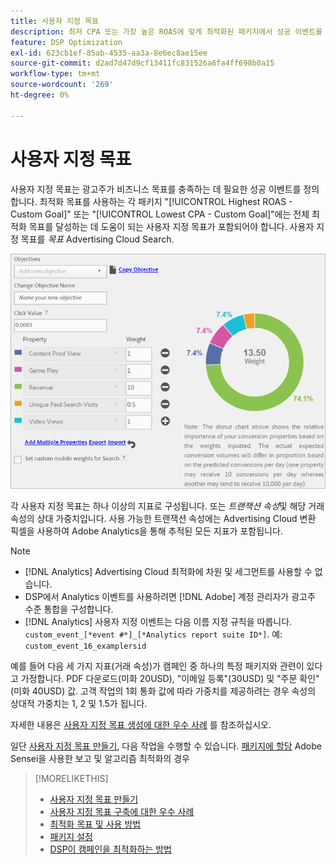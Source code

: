 ```yaml
---
title: 사용자 지정 목표
description: 최저 CPA 또는 가장 높은 ROAS에 맞게 최적화된 패키지에서 성공 이벤트를 정의하는 사용자 지정 목표에 대해 알아봅니다.
feature: DSP Optimization
exl-id: 623cb1ef-85ab-4535-aa3a-8e6ec8ae15ee
source-git-commit: d2ad7d47d9cf13411fc831526a6fa4ff698b0a15
workflow-type: tm+mt
source-wordcount: '269'
ht-degree: 0%

---
```


# 사용자 지정 목표

사용자 지정 목표는 광고주가 비즈니스 목표를 충족하는 데 필요한 성공 이벤트를 정의합니다. 최적화 목표를 사용하는 각 패키지 &quot;[!UICONTROL Highest ROAS - Custom Goal]&quot; 또는 &quot;[!UICONTROL Lowest CPA - Custom Goal]&quot;에는 전체 최적화 목표를 달성하는 데 도움이 되는 사용자 지정 목표가 포함되어야 합니다. 사용자 지정 목표를 *목표* Advertising Cloud Search.

![사용자 지정 목표](/help/dsp/assets/objective-goals.png)

각 사용자 지정 목표는 하나 이상의 지표로 구성됩니다. 또는 *트랜잭션 속성*&#x200B;및 해당 거래 속성의 상대 가중치입니다. 사용 가능한 트랜잭션 속성에는 Advertising Cloud 변환 픽셀을 사용하여 Adobe Analytics을 통해 추적된 모든 지표가 포함됩니다.

>[!NOTE]
>
>* [!DNL Analytics] Advertising Cloud 최적화에 차원 및 세그먼트를 사용할 수 없습니다.
>* DSP에서 Analytics 이벤트를 사용하려면 [!DNL Adobe] 계정 관리자가 광고주 수준 통합을 구성합니다.
>* [!DNL Analytics] 사용자 지정 이벤트는 다음 이름 지정 규칙을 따릅니다. `custom_event_[*event #*]_[*Analytics report suite ID*]`. 예: `custom_event_16_examplersid`


예를 들어 다음 세 가지 지표(거래 속성)가 캠페인 중 하나의 특정 패키지와 관련이 있다고 가정합니다. PDF 다운로드(미화 20USD), &quot;이메일 등록&quot;(30USD) 및 &quot;주문 확인&quot;(미화 40USD) 값. 고객 작업의 1회 통화 값에 따라 가중치를 제공하려는 경우 속성의 상대적 가중치는 1, 2 및 1.5가 됩니다.

자세한 내용은 [사용자 지정 목표 생성에 대한 우수 사례](custom-goal-best-practices.md) 를 참조하십시오.

일단 [사용자 지정 목표 만들기](custom-goal-create.md), 다음 작업을 수행할 수 있습니다. [패키지에 할당](/help/dsp/campaign-management/packages/package-settings.md) Adobe Sensei을 사용한 보고 및 알고리즘 최적화의 경우

>[!MORELIKETHIS]
>
>* [사용자 지정 목표 만들기](custom-goal-create.md)
>* [사용자 지정 목표 구축에 대한 우수 사례](custom-goal-best-practices.md)
>* [최적화 목표 및 사용 방법](optimization-goals.md)
>* [패키지 설정](/help/dsp/campaign-management/packages/package-settings.md)
> * [DSP이 캠페인을 최적화하는 방법](optimization-how-dsp-optimizes-campaigns.md)

